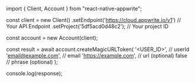 import { Client, Account } from "react-native-appwrite";

const client = new Client()
    .setEndpoint('https://cloud.appwrite.io/v1') // Your API Endpoint
    .setProject('5df5acd0d48c2'); // Your project ID

const account = new Account(client);

const result = await account.createMagicURLToken(
    '<USER_ID>', // userId
    'email@example.com', // email
    'https://example.com', // url (optional)
    false // phrase (optional)
);

console.log(response);
